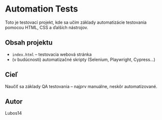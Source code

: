 # Automation Tests

Toto je testovací projekt, kde sa učím základy automatizácie testovania pomocou HTML, CSS a ďalších nástrojov.

## Obsah projektu

- `index.html` – testovacia webová stránka
- (v budúcnosti) automatizačné skripty (Selenium, Playwright, Cypress…)

## Cieľ

Naučiť sa základy QA testovania – najprv manuálne, neskôr automatizované.

## Autor

Lubos14
